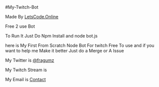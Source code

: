 #My-Twitch-Bot

Made By [LetsCode.Online](http://letscode.online)

Free 2 use Bot

To Run It Just Do Npm Install and node bot.js

here is My First From Scratch Node Bot For twitch Free To use and if you want to help me Make it better Just do a Merge or A Issue

My Twitter is [@fragumz](http://www.twitter.com/bacon_space)

My Twitch Stream is [](http://twitch.tv/fragumz)

My Email is [Contact](mailto:mtechniklol@gmail.com)

